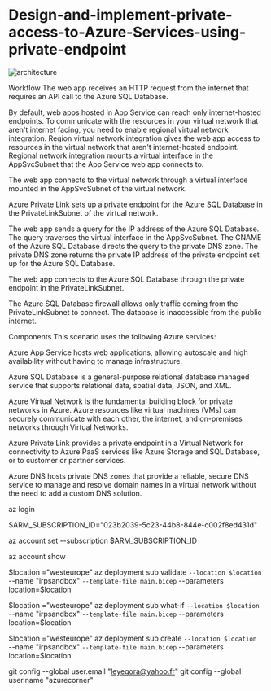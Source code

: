 # Design-and-implement-private-access-to-Azure-Services-using-private-endpoint


![architecture](https://github.com/azurecorner/Design-and-implement-private-access-to-Azure-Services-using-private-endpoint/assets/108787059/0bc8ce0b-93a3-4a83-99ff-4dfe454f7734)

Workflow
The web app receives an HTTP request from the internet that requires an API call to the Azure SQL Database.

By default, web apps hosted in App Service can reach only internet-hosted endpoints. To communicate with the resources in your virtual network that aren't internet facing, you need to enable regional virtual network integration. Region virtual network integration gives the web app access to resources in the virtual network that aren't internet-hosted endpoint. Regional network integration mounts a virtual interface in the AppSvcSubnet that the App Service web app connects to.

The web app connects to the virtual network through a virtual interface mounted in the AppSvcSubnet of the virtual network.

Azure Private Link sets up a private endpoint for the Azure SQL Database in the PrivateLinkSubnet of the virtual network.

The web app sends a query for the IP address of the Azure SQL Database. The query traverses the virtual interface in the AppSvcSubnet. The CNAME of the Azure SQL Database directs the query to the private DNS zone. The private DNS zone returns the private IP address of the private endpoint set up for the Azure SQL Database.

The web app connects to the Azure SQL Database through the private endpoint in the PrivateLinkSubnet.

The Azure SQL Database firewall allows only traffic coming from the PrivateLinkSubnet to connect. The database is inaccessible from the public internet.

Components
This scenario uses the following Azure services:

Azure App Service hosts web applications, allowing autoscale and high availability without having to manage infrastructure.

Azure SQL Database is a general-purpose relational database managed service that supports relational data, spatial data, JSON, and XML.

Azure Virtual Network is the fundamental building block for private networks in Azure. Azure resources like virtual machines (VMs) can securely communicate with each other, the internet, and on-premises networks through Virtual Networks.

Azure Private Link provides a private endpoint in a Virtual Network for connectivity to Azure PaaS services like Azure Storage and SQL Database, or to customer or partner services.

Azure DNS hosts private DNS zones that provide a reliable, secure DNS service to manage and resolve domain names in a virtual network without the need to add a custom DNS solution.

az login 


 $ARM_SUBSCRIPTION_ID="023b2039-5c23-44b8-844e-c002f8ed431d"


az account set --subscription $ARM_SUBSCRIPTION_ID

az account show

$location  ="westeurope"
az deployment sub validate  `
--location $location  `
--name "irpsandbox"  `
--template-file main.bicep `
--parameters location=$location 




$location  ="westeurope"
az deployment sub  what-if  `
--location $location  `
--name "irpsandbox"  `
--template-file main.bicep `
--parameters location=$location 



$location  ="westeurope"
az deployment sub create `
--location $location  `
--name "irpsandbox"  `
--template-file main.bicep `
--parameters location=$location 



  git config --global user.email "leyegora@yahoo.fr"
  git config --global user.name "azurecorner"
